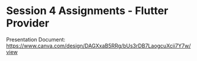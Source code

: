 # Session 4 Assignments - Flutter Provider

Presentation Document:
https://www.canva.com/design/DAGXxaB5RRg/bUs3rDB7LaogcuXcii7Y7w/view